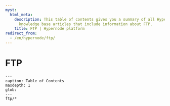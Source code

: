 ```yaml
---
myst:
  html_meta:
    description: This table of contents gives you a summary of all Hypernode platform
      knowledge base articles that include information about FTP.
    title: FTP | Hypernode platform
redirect_from:
  - /en/hypernode/ftp/
---
```


# FTP

```{toctree}
---
caption: Table of Contents
maxdepth: 1
glob:
---
ftp/*
```
